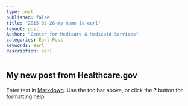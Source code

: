 ```yaml
---
type: post
published: false
title: "2015-02-26-my-name-is-earl"
layout: post
Author: "Center for Medicare & Medicaid Services"
categories: Earl Post
keywords: earl
description: earl
---
```


## My new post from Healthcare.gov

Enter text in [Markdown](http://daringfireball.net/projects/markdown/). Use the toolbar above, or click the **?** button for formatting help.